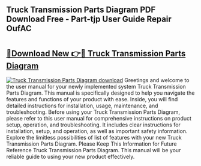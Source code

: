 ## Truck Transmission Parts Diagram PDF Download Free - Part-tjp User Guide Repair OufAC

# <h2><a href="http://dfjjqu.blite.top/?on=Truck+Transmission+Parts+Diagram">🔗Download New 👉🔴 Truck Transmission Parts Diagram</a></h2>

[![Truck Transmission Parts Diagram download](https://i.imgur.com/lujVjoI.png)](http://dfjjqu.blite.top/?on=Truck+Transmission+Parts+Diagram)
Greetings and welcome to the user manual for your newly implemented system Truck Transmission Parts Diagram. This manual is specifically designed to help you navigate the features and functions of your product with ease. Inside, you will find detailed instructions for installation, usage, maintenance, and troubleshooting. Before using your Truck Transmission Parts Diagram, please refer to this user manual for comprehensive instructions on product setup, operation, and troubleshooting. It includes clear instructions for installation, setup, and operation, as well as important safety information. Explore the limitless possibilities of list of features with your new Truck Transmission Parts Diagram. Please Keep This Information for Future Reference Truck Transmission Parts Diagram. This manual will be your reliable guide to using your new product effectively.
